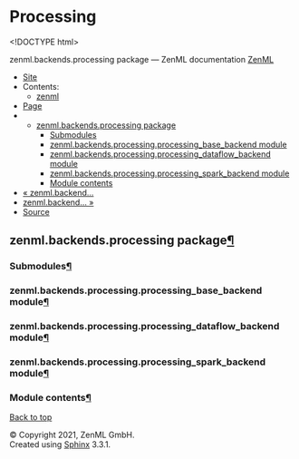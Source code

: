 # Processing

&lt;!DOCTYPE html&gt;

zenml.backends.processing package — ZenML documentation  [ZenML](https://github.com/zenml-io/zenml/tree/298e3797478aed75d04f90ab115f3c52782368a2/docs/sphinx_docs/_build/html/index.html)

*  [Site](https://github.com/zenml-io/zenml/tree/298e3797478aed75d04f90ab115f3c52782368a2/docs/sphinx_docs/_build/html/index.html)
  * Contents:
    * [zenml](https://github.com/zenml-io/zenml/tree/298e3797478aed75d04f90ab115f3c52782368a2/docs/sphinx_docs/_build/html/modules.html)
*  [Page](zenml.backends.processing.md)
  * * [zenml.backends.processing package](zenml.backends.processing.md)
      * [Submodules](zenml.backends.processing.md#submodules)
      * [zenml.backends.processing.processing\_base\_backend module](zenml.backends.processing.md#zenml-backends-processing-processing-base-backend-module)
      * [zenml.backends.processing.processing\_dataflow\_backend module](zenml.backends.processing.md#zenml-backends-processing-processing-dataflow-backend-module)
      * [zenml.backends.processing.processing\_spark\_backend module](zenml.backends.processing.md#zenml-backends-processing-processing-spark-backend-module)
      * [Module contents](zenml.backends.processing.md#module-contents)
* [ « zenml.backend...](zenml.backends.orchestrator/zenml.backends.orchestrator.kubernetes.md)
* [ zenml.backend... »](zenml.backends.training.md)
*  [Source](https://github.com/zenml-io/zenml/tree/298e3797478aed75d04f90ab115f3c52782368a2/docs/sphinx_docs/_build/html/_sources/zenml.backends.processing.rst.txt)

## zenml.backends.processing package[¶](zenml.backends.processing.md#zenml-backends-processing-package)

### Submodules[¶](zenml.backends.processing.md#submodules)

### zenml.backends.processing.processing\_base\_backend module[¶](zenml.backends.processing.md#zenml-backends-processing-processing-base-backend-module)

### zenml.backends.processing.processing\_dataflow\_backend module[¶](zenml.backends.processing.md#zenml-backends-processing-processing-dataflow-backend-module)

### zenml.backends.processing.processing\_spark\_backend module[¶](zenml.backends.processing.md#zenml-backends-processing-processing-spark-backend-module)

### Module contents[¶](zenml.backends.processing.md#module-contents)

 [Back to top](zenml.backends.processing.md)

 © Copyright 2021, ZenML GmbH.  
 Created using [Sphinx](http://sphinx-doc.org/) 3.3.1.  


